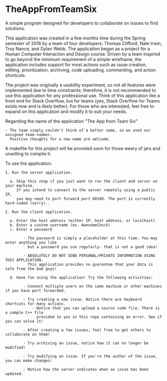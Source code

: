 # TheAppFromTeamSix
A simple program designed for developers to collaborate on issues to find solutions.

This application was created in a few months time during the Spring semester of 2018
by a team of four developers: Thomas Clifford, Nate Irwin, Troy Nance, and Dylan Webb.
The application began as a project for a Human Computer Interaction and Design course.
Driven by a team inspired to go beyond the minimum requirement of a simple wireframe, 
the application includes support for most actions such as issue creation, editing, 
prioritization, archiving, code uploading, commenting, and action shortcuts.

The project was originally a usability experiment, so not all features
were implemented due to time constraints; therefore, it is not recommended to use
this application for any professional use. Think of this application like a front end
for Stack Overflow, but for teams (yes, Stack Overflow for Teams exists now and is likely better). 
For those who are interested, feel free to expand on this application and modify it to suit your needs.

Regarding the name of the application "The App from Team Six"
    
    - The team simply couldn't think of a better name, so we used our assigned team number. 
      Positive thoughts for a new name are welcome.

A makefile for this project will be provided soon for those weary of jars and unwilling to compile it.

To use the application:

    1. Run the server application.
  
      a. Skip this step if you just want to run the client and server on your machine.
         If you intend to connect to the server remotely using a public IP, 
         you may need to port forward port 60100. The port is currently hard-coded (sorry)..
 
    2. Run the client application.
      
      a. Enter the host address (either IP, host address, or localhost)
      b. Enter a custom username (ex. AwesomeChuck)
      c. Enter a password
      
            - The password is simply a placeholder at this time. You may enter anything you like
              but a password you use regularly- that is not a good idea!

            - ABSOLUTELY DO NOT SEND PERSONAL/PRIVATE INFORMATION USING THIS APPLICATION.
              This application provides no guarentee that your data is safe from the bad guys!
      
      d. Have fun using the application! Try the following activities:

            - Connect multiple users on the same machine or other machines if you have port forwarded.

            - Try creating a new issue. Notice there are keyboard shortcuts for many actions.
                - Notice that you can upload a source code file. There is a sample C++ file
                  provided to you in this repo containing an error. See if you can solve it!
          
            - After creating a few issues, feel free to get others to collaborate on them!
            
            - Try archiving an issue, notice how it can no longer be modified!
            
            - Try modifying an issue. If you're the author of the issue, you can make changes!

            - Notice how the server indicates when an issue has been updated.
